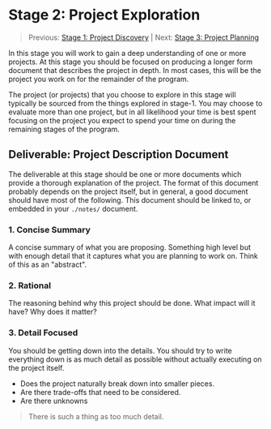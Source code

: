 # Stage 2: Project Exploration

> Previous: [Stage 1: Project Discovery](./stage-1-project-discovery.md) | Next: [Stage 3: Project Planning](./stage-3-project-planning.md)

In this stage you will work to gain a deep understanding of one or more projects. At this stage you should be focused on producing a longer form document that describes the project in depth. In most cases, this will be the project you work on for the remainder of the program.

The project (or projects) that you choose to explore in this stage will typically be sourced from the things explored in stage-1. You may choose to evaluate more than one project, but in all likelihood your time is best spent focusing on the project you expect to spend your time on during the remaining stages of the program.

## Deliverable: Project Description Document

The deliverable at this stage should be one or more documents which provide a thorough explanation of the project. The format of this document probably depends on the project itself, but in general, a good document should have most of the following.  This document should be linked to, or embedded in your `./notes/` document.


### 1. Concise Summary

A concise summary of what you are proposing. Something high level but with enough detail that it captures what you are planning to work on. Think of this as an "abstract".


### 2. Rational

The reasoning behind why this project should be done. What impact will it have? Why does it matter?


### 3. Detail Focused

You should be getting down into the details. You should try to write everything down is as much detail as possible without actually executing on the project itself.

- Does the project naturally break down into smaller pieces.
- Are there trade-offs that need to be considered.
- Are there unknowns

> There is such a thing as too much detail.

